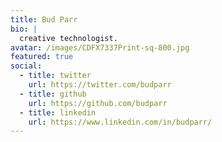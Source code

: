 ```yaml
---
title: Bud Parr 
bio: |
  creative technologist. 
avatar: /images/CDFX7337Print-sq-800.jpg
featured: true
social:
  - title: twitter 
    url: https://twitter.com/budparr
  - title: github 
    url: https://github.com/budparr
  - title: linkedin 
    url: https://www.linkedin.com/in/budparr/  
---
```

